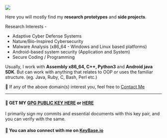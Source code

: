 ![](https://pbs.twimg.com/profile_banners/711459731982815234/1615019490/1080x360)

Here you will mostly find my **research prototypes** and **side projects**.

Research Interests -
* Adaptive Cyber Defense Systems
* Nature/Bio-Inspired Cybersecurity
* Malware Analysis (x86_64 - Windows and Linux based platforms)
* Android-based system security (Application and System)
* Secure Coding / Programming


Usually, I work with **Assembly x86_64, C++, Python3** and **Android java SDK**. But can work with anything that relates to OOP or uses the familiar structure. (eg. Java, Ruby, C, Bash, Perl  etc.)

📧 If any of the above domain(s) interest you, feel free to [Contact Me](https://saket-upadhyay.github.io/about.html)

---

#### :key: GET MY [GPG PUBLIC KEY HERE](https://saket-upadhyay.github.io/pubkey.html) or [HERE](http://keys.gnupg.net/pks/lookup?op=vindex&fingerprint=on&search=0x777F77B28C8AF5E9)

I primarily sign my commits and essential documents with this key pair, and you can verify with the same.

#### :speech_balloon: You can also connect with me on [KeyBase.io](https://keybase.io/saketupadhyay)

